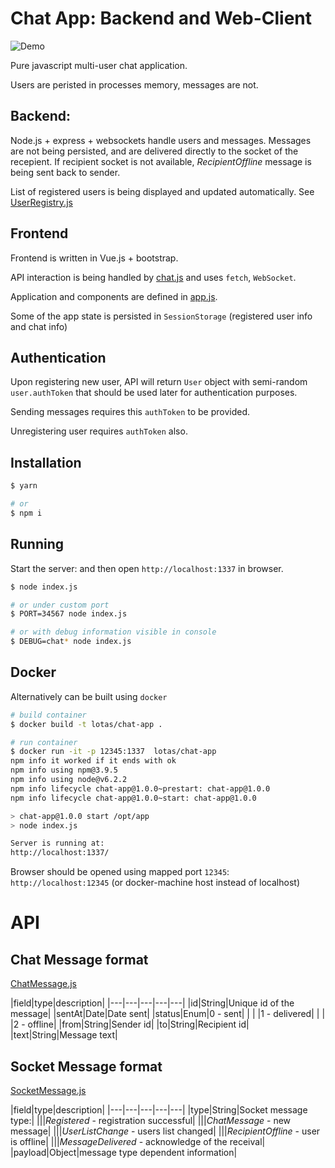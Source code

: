 # Chat App: Backend and Web-Client

![Demo](http://g.recordit.co/Ei4aSxodcQ.gif "Demo interaction")


Pure javascript multi-user chat application.

Users are peristed in processes memory, messages are not.

## Backend:
Node.js + express + websockets handle users and messages.
Messages are not being persisted, and are delivered directly to the socket of the recepient.
If recipient socket is not available, *RecipientOffline* message is being sent back to sender.

List of registered users is being displayed and updated automatically. See [UserRegistry.js](chat/UserRegistry.js)

## Frontend

Frontend is written in Vue.js + bootstrap.

API interaction is being handled by [chat.js](public/chat.js) and uses `fetch`, `WebSocket`.

Application and components are defined in [app.js](public/app.js).

Some of the app state is persisted in `SessionStorage` (registered user info and chat info)


## Authentication

Upon registering new user, API will return `User` object with semi-random `user.authToken` that should be used later for authentication purposes.

Sending messages requires this `authToken` to be provided.

Unregistering user requires `authToken` also.


## Installation

```bash
$ yarn

# or
$ npm i
```

## Running

Start the server: and then open `http://localhost:1337` in browser.

```bash
$ node index.js

# or under custom port
$ PORT=34567 node index.js

# or with debug information visible in console
$ DEBUG=chat* node index.js
```

## Docker

Alternatively can be built using `docker`

```bash
# build container
$ docker build -t lotas/chat-app .

# run container
$ docker run -it -p 12345:1337  lotas/chat-app
npm info it worked if it ends with ok
npm info using npm@3.9.5
npm info using node@v6.2.2
npm info lifecycle chat-app@1.0.0~prestart: chat-app@1.0.0
npm info lifecycle chat-app@1.0.0~start: chat-app@1.0.0

> chat-app@1.0.0 start /opt/app
> node index.js

Server is running at:
http://localhost:1337/

```

Browser should be opened using mapped port `12345`: `http://localhost:12345` (or docker-machine host instead of localhost)

# API

## Chat Message format

[ChatMessage.js](chat/ChatMessage.js)

|field|type|description|
|---|---|---|---|---|
|id|String|Unique id of the message|
|sentAt|Date|Date sent|
|status|Enum|0 - sent|
| | |1 - delivered|
| | |2 - offline|
|from|String|Sender id|
|to|String|Recipient id|
|text|String|Message text|


## Socket Message format

[SocketMessage.js](chat/SocketMessage.js)

|field|type|description|
|---|---|---|---|---|
|type|String|Socket message type:|
|||*Registered* - registration successful|
|||*ChatMessage* - new message|
|||*UserListChange* - users list changed|
|||*RecipientOffline* - user is offline|
|||*MessageDelivered* - acknowledge of the receival|
|payload|Object|message type dependent information|